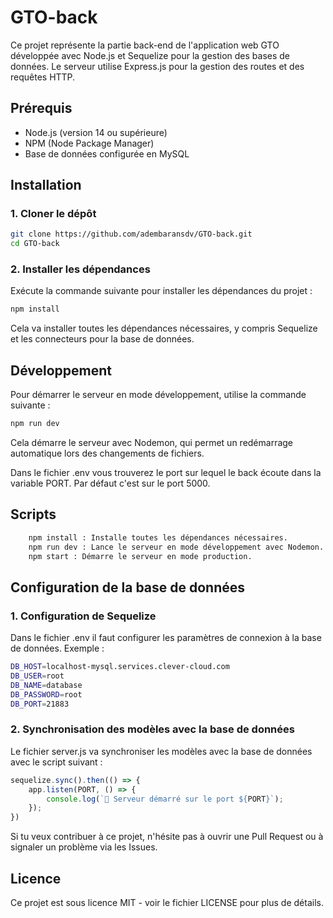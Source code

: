 # GTO-back

Ce projet représente la partie back-end de l'application web GTO développée avec Node.js et Sequelize pour la gestion des bases de données. Le serveur utilise Express.js pour la gestion des routes et des requêtes HTTP.

## Prérequis
- Node.js (version 14 ou supérieure)
- NPM (Node Package Manager)
- Base de données configurée en MySQL

## Installation

### 1. Cloner le dépôt

```bash
git clone https://github.com/adembaransdv/GTO-back.git
cd GTO-back
```

### 2. Installer les dépendances

Exécute la commande suivante pour installer les dépendances du projet :

```bash
npm install
```

Cela va installer toutes les dépendances nécessaires, y compris Sequelize et les connecteurs pour la base de données.

## Développement

Pour démarrer le serveur en mode développement, utilise la commande suivante :

```bash
npm run dev
```

Cela démarre le serveur avec Nodemon, qui permet un redémarrage automatique lors des changements de fichiers.

Dans le fichier .env vous trouverez le port sur lequel le back écoute dans la variable PORT. Par défaut c'est sur le port 5000.

## Scripts
```bash
    npm install : Installe toutes les dépendances nécessaires.
    npm run dev : Lance le serveur en mode développement avec Nodemon.
    npm start : Démarre le serveur en mode production.
```

## Configuration de la base de données
### 1. Configuration de Sequelize

Dans le fichier .env il faut configurer les paramètres de connexion à la base de données. Exemple :
```bash
DB_HOST=localhost-mysql.services.clever-cloud.com 
DB_USER=root 
DB_NAME=database
DB_PASSWORD=root
DB_PORT=21883
```
### 2. Synchronisation des modèles avec la base de données

Le fichier server.js va synchroniser les modèles avec la base de données avec le script suivant :
```js
sequelize.sync().then(() => {
    app.listen(PORT, () => {
        console.log(`🚀 Serveur démarré sur le port ${PORT}`);
    });
})
```

Si tu veux contribuer à ce projet, n'hésite pas à ouvrir une Pull Request ou à signaler un problème via les Issues.

## Licence

Ce projet est sous licence MIT - voir le fichier LICENSE pour plus de détails.